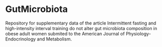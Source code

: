 # GutMicrobiota

Repository for supplementary data of the article Intermittent fasting and high-intensity interval training do not alter gut microbiota composition in obese adult women submited to the American Journal of Physiology-Endocrinology and Metabolism.
